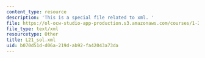 ```yaml
---
content_type: resource
description: 'This is a special file related to xml. '
file: https://ol-ocw-studio-app-production.s3.amazonaws.com/courses/1-264j-database-internet-and-systems-integration-technologies-fall-2013/b070d51dd06a219dab92fa42043a73da_L21_sol.xml
file_type: text/xml
resourcetype: Other
title: L21_sol.xml
uid: b070d51d-d06a-219d-ab92-fa42043a73da
---
```

